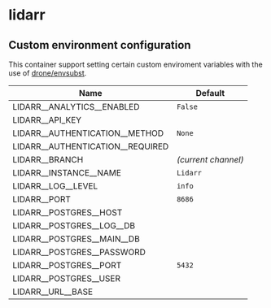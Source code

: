 # lidarr

## Custom environment configuration

This container support setting certain custom enviroment variables with the use of [drone/envsubst](https://github.com/drone/envsubst).

| Name                             | Default             |
|----------------------------------|---------------------|
| LIDARR__ANALYTICS__ENABLED       | `False`             |
| LIDARR__API_KEY                  |                     |
| LIDARR__AUTHENTICATION__METHOD   | `None`              |
| LIDARR__AUTHENTICATION__REQUIRED |                     |
| LIDARR__BRANCH                   | _(current channel)_ |
| LIDARR__INSTANCE__NAME           | `Lidarr`            |
| LIDARR__LOG__LEVEL               | `info`              |
| LIDARR__PORT                     | `8686`              |
| LIDARR__POSTGRES__HOST           |                     |
| LIDARR__POSTGRES__LOG__DB        |                     |
| LIDARR__POSTGRES__MAIN__DB       |                     |
| LIDARR__POSTGRES__PASSWORD       |                     |
| LIDARR__POSTGRES__PORT           | `5432`              |
| LIDARR__POSTGRES__USER           |                     |
| LIDARR__URL__BASE                |                     |
